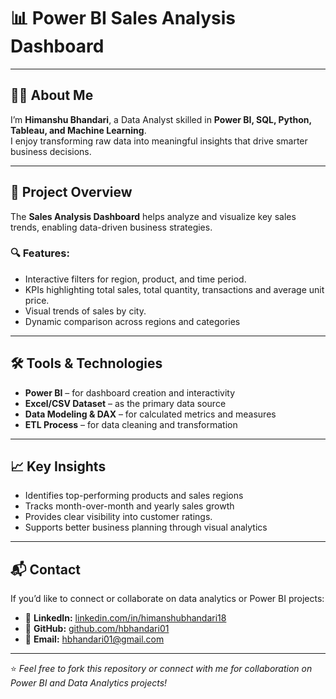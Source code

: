 # 📊 Power BI Sales Analysis Dashboard

---

## 🧑‍💼 About Me
I’m **Himanshu Bhandari**, a Data Analyst skilled in **Power BI, SQL, Python, Tableau, and Machine Learning**.  
I enjoy transforming raw data into meaningful insights that drive smarter business decisions.

---


## 🧠 Project Overview
The **Sales Analysis Dashboard** helps analyze and visualize key sales trends, enabling data-driven business strategies.  

### 🔍 Features:
- Interactive filters for region, product, and time period.  
- KPIs highlighting total sales, total quantity, transactions and average unit price. 
- Visual trends of sales by city.
- Dynamic comparison across regions and categories  

---

## 🛠️ Tools & Technologies
- **Power BI** – for dashboard creation and interactivity  
- **Excel/CSV Dataset** – as the primary data source  
- **Data Modeling & DAX** – for calculated metrics and measures  
- **ETL Process** – for data cleaning and transformation  

---

## 📈 Key Insights
- Identifies top-performing products and sales regions  
- Tracks month-over-month and yearly sales growth  
- Provides clear visibility into customer ratings.  
- Supports better business planning through visual analytics  

---

## 📬 Contact
If you’d like to connect or collaborate on data analytics or Power BI projects:  
- 💼 **LinkedIn:** [linkedin.com/in/himanshubhandari18](https://www.linkedin.com/in/himanshubhandari18)  
- 🐙 **GitHub:** [github.com/hbhandari01](https://github.com/hbhandari01)  
- 📧 **Email:** hbhandari01@gmail.com  

---

⭐ *Feel free to fork this repository or connect with me for collaboration on Power BI and Data Analytics projects!*

